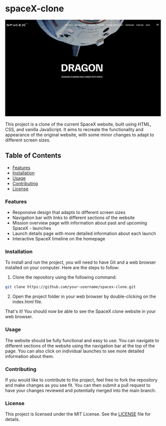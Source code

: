 # spaceX-clone

![Screenshot of SpaceX Clone](img/Screenshot%202023-04-04%20at%207.44.13%20PM.png)

This project is a clone of the current SpaceX website, built using HTML, CSS, and vanilla JavaScript. It aims to recreate the functionality and appearance of the original website, with some minor changes to adapt to different screen sizes.

## Table of Contents
- [Features](#features)
- [Installation](#installation)
- [Usage](#installation-and-usage)
- [Contributing](#contributing)
- [License](#license)

### Features

- Responsive design that adapts to different screen sizes
- Navigation bar with links to different sections of the website
- Mission overview page with information about past and upcoming SpaceX - launches
- Launch details page with more detailed information about each launch
- Interactive SpaceX timeline on the homepage

### Installation

To install and run the project, you will need to have Git and a web browser installed on your computer. Here are the steps to follow:

1. Clone the repository using the following command:

```bash
git clone https://github.com/your-username/spacex-clone.git
```

2. Open the project folder in your web browser by double-clicking on the index.html file.

That's it! You should now be able to see the SpaceX clone website in your web browser.

### Usage

The website should be fully functional and easy to use. You can navigate to different sections of the website using the navigation bar at the top of the page. You can also click on individual launches to see more detailed information about them.

### Contributing

If you would like to contribute to the project, feel free to fork the repository and make changes as you see fit. You can then submit a pull request to have your changes reviewed and potentially merged into the main branch.

### License

This project is licensed under the MIT License. See the [LICENSE]([URL](https://github.com/arunavabasu-03/spaceX-clone/blob/main/LICENSE)) file for details.
